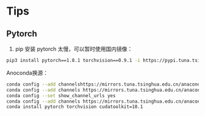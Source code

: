 # Tips

## Pytorch

1. pip 安装 pytorch 太慢，可以暂时使用国内镜像：
```sh
pip3 install pytorch==1.8.1 torchvision==0.9.1 -i https://pypi.tuna.tsinghua.edu.cn/simple
```

Anoconda换源：
```sh
conda config --add channelshttps://mirrors.tuna.tsinghua.edu.cn/anaconda/pkgs/free/
conda config --add channels https://mirrors.tuna.tsinghua.edu.cn/anaconda/pkgs/main/
conda config --set show_channel_urls yes
conda config --add channels https://mirrors.tuna.tsinghua.edu.cn/anaconda/cloud/pytorch/
conda install pytorch torchvision cudatoolkit=10.1
```